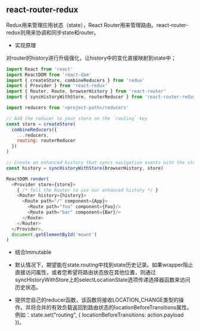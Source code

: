 ## react-router-redux

Redux用来管理应用状态（state），React Router用来管理路由。react-router-redux则用来协调和同步state和router。

* 实现原理

对router的history进行升级强化，让history中的变化直接映射到state中；

```js
import React from 'react'
import ReactDOM from 'react-dom'
import { createStore, combineReducers } from 'redux'
import { Provider } from 'react-redux'
import { Router, Route, browserHistory } from 'react-router'
import { syncHistoryWithStore, routerReducer } from 'react-router-redux'

import reducers from '<project-path>/reducers'

// Add the reducer to your store on the `routing` key
const store = createStore(
  combineReducers({
    ...reducers,
    routing: routerReducer
  })
)

// Create an enhanced history that syncs navigation events with the store
const history = syncHistoryWithStore(browserHistory, store)

ReactDOM.render(
  <Provider store={store}>
    { /* Tell the Router to use our enhanced history */ }
    <Router history={history}>
      <Route path="/" component={App}>
        <Route path="foo" component={Foo}/>
        <Route path="bar" component={Bar}/>
      </Route>
    </Router>
  </Provider>,
  document.getElementById('mount')
)
```

* 结合Immutable

- 默认情况下，期望能在state.routing中找到state历史记录。如果wrapper阻止直接访问属性，或者您希望将路由状态放在其他位置，则通过syncHistoryWithStore上的selectLocationState选项传递选择器函数来访问历史状态。

- 提供您自己的reducer函数，该函数将接收LOCATION_CHANGE类型的操作，并将合并的有效负载返回到路由状态的locationBeforeTransitions属性。 例如：state.set("routing", { locationBeforeTransitions: action.payload })。